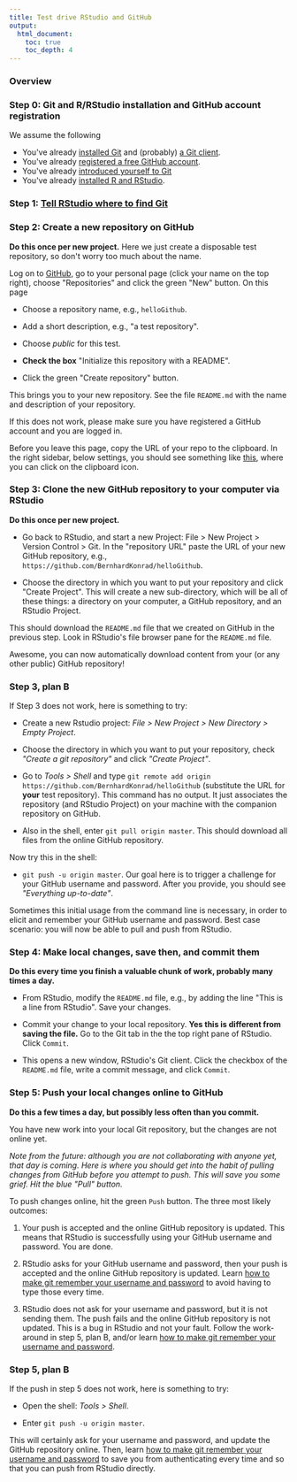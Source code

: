 ```yaml
---
title: Test drive RStudio and GitHub
output:
  html_document:
    toc: true
    toc_depth: 4
---
```


### Overview

### Step 0: Git and R/RStudio installation and GitHub account registration

We assume the following

  * You've already [installed Git](git01_git-install.html) and (probably) [a Git client](git02_git-clients.html).
  * You've already [registered a free GitHub account](cm001_course-intro-sw-install-account-signup.html#register-a-github-account).
  * You've already [introduced yourself to Git](git04_introduce-self-to-git.html)
  * You've already [installed R and RStudio](block000_r-rstudio-install.html).

### Step 1: [Tell RStudio where to find Git](git03_rstudio-meet-git.html)

### Step 2: Create a new repository on GitHub

**Do this once per new project.** Here we just create a disposable test repository, so don't worry too much about the name.

Log on to [GitHub](https://github.com), go to your personal page (click your name on the top right), choose "Repositories" and click the green "New" button. On this page

  * Choose a repository name, e.g., `helloGithub`.

  * Add a short description, e.g., "a test repository".

  * Choose *public* for this test.

  * __Check the box__ "Initialize this repository with a README".

  * Click the green "Create repository" button.

This brings you to your new repository. See the file `README.md` with the name and description of your repository.

If this does not work, please make sure you have registered a GitHub account and you are logged in.

Before you leave this page, copy the URL of your repo to the clipboard. In the right sidebar, below settings, you should see something like [this](https://github-images.s3.amazonaws.com/help/repository/https-url-clone.png), where you can click on the clipboard icon.

### Step 3: Clone the new GitHub repository to your computer via RStudio

**Do this once per new project.** 

  * Go back to RStudio, and start a new Project: File > New Project > Version Control > Git. In the "repository URL" paste the URL of your new GitHub repository, e.g., `https://github.com/BernhardKonrad/helloGithub`.

  * Choose the directory in which you want to put your repository and click "Create Project". This will create a new sub-directory, which will be all of these things: a directory on your computer, a GitHub repository, and an RStudio Project.

This should download the `README.md` file that we created on GitHub in the previous step. Look in RStudio's file browser pane for the `README.md` file.

Awesome, you can now automatically download content from your (or any other public) GitHub repository!

### Step 3, plan B

If Step 3 does not work, here is something to try:

  * Create a new Rstudio project: *File > New Project > New Directory > Empty Project*.
  
  * Choose the directory in which you want to put your repository, check *"Create a git repository"* and click *"Create Project"*.

  * Go to *Tools > Shell* and type `git remote add origin https://github.com/BernhardKonrad/helloGithub` (substitute the URL for __your__ test repository). This command has no output. It just associates the repository (and RStudio Project) on your machine with the companion repository on GitHub.

  * Also in the shell, enter `git pull origin master`. This should download all files from the online GitHub repository.
  
Now try this in the shell:

  * `git push -u origin master`. Our goal here is to trigger a challenge for your GitHub username and password. After you provide, you should see *"Everything up-to-date"*.

Sometimes this initial usage from the command line is necessary, in order to elicit and remember your GitHub username and password. Best case scenario: you will now be able to pull and push from RStudio.

### Step 4: Make local changes, save then, and commit them

**Do this every time you finish a valuable chunk of work, probably many times a day.**

  * From RStudio, modify the `README.md` file, e.g., by adding the line "This is a line from RStudio". Save your changes.

  * Commit your change to your local repository. __Yes this is different from saving the file.__ Go to the Git tab in the the top right pane of RStudio. Click `Commit`.

  * This opens a new window, RStudio's Git client. Click the checkbox of the `README.md` file, write a commit message, and click `Commit`.
  
### Step 5: Push your local changes online to GitHub

**Do this a few times a day, but possibly less often than you commit.**

You have new work into your local Git repository, but the changes are not online yet.

*Note from the future: although you are not collaborating with anyone yet, that day is coming. Here is where you should get into the habit of pulling changes from GitHub before you attempt to push. This will save you some grief. Hit the blue "Pull" button.*

To push changes online, hit the green `Push` button. The three most likely outcomes:

  1. Your push is accepted and the online GitHub repository is updated. This means that RStudio is successfully using your GitHub username and password. You are done.

  2. RStudio asks for your GitHub username and password, then your push is accepted and the online GitHub repository is updated. Learn [how to make git remember your username and password](git06_credential-caching.html) to avoid having to type those every time.

  3. RStudio does not ask for your username and password, but it is not sending them. The push fails and the online GitHub repository is not updated. This is a bug in RStudio and not your fault. Follow the work-around in step 5, plan B, and/or learn [how to make git remember your username and password](git06_credential-caching.html).

### Step 5, plan B

If the push in step 5 does not work, here is something to try:

  * Open the shell: *Tools > Shell*.

  * Enter `git push -u origin master`.

This will certainly ask for your username and password, and update the GitHub repository online. Then, learn [how to make git remember your username and password](git06_credential-caching.html) to save you from authenticating every time and so that you can push from RStudio directly.
